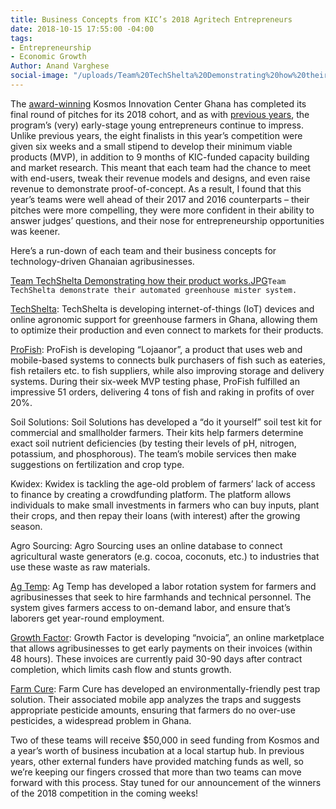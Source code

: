 ```yaml
---
title: Business Concepts from KIC’s 2018 Agritech Entrepreneurs
date: 2018-10-15 17:55:00 -04:00
tags:
- Entrepreneurship
- Economic Growth
Author: Anand Varghese
social-image: "/uploads/Team%20TechShelta%20Demonstrating%20how%20their%20product%20works.JPG"
---
```


The [award-winning](https://dai-global-digital.com/kosmos-innovation-center-wins-2018-p3-impact-award.html) Kosmos Innovation Center Ghana has completed its final round of pitches for its 2018 cohort, and as with [previous years](https://dai-global-digital.com/catalyzing-ghanas-growing-agritech-ecosystem.html), the program’s (very) early-stage young entrepreneurs continue to impress. Unlike previous years, the eight finalists in this year’s competition were given six weeks and a small stipend to develop their minimum viable products (MVP), in addition to 9 months of KIC-funded capacity building and market research. This meant that each team had the chance to meet with end-users, tweak their revenue models and designs, and even raise revenue to demonstrate proof-of-concept. As a result, I found that this year’s teams were well ahead of their 2017 and 2016 counterparts – their pitches were more compelling, they were more confident in their ability to answer judges’ questions, and their nose for entrepreneurship opportunities was keener. 

Here’s a run-down of each team and their business concepts for technology-driven Ghanaian agribusinesses. 

<!--more-->
[Team TechShelta Demonstrating how their product works.JPG](/uploads/Team%20TechShelta%20Demonstrating%20how%20their%20product%20works.JPG)`Team TechShelta demonstrate their automated greenhouse mister system.`

[TechShelta](http://greenginie.com/): TechShelta is developing internet-of-things (IoT) devices and online agronomic support for greenhouse farmers in Ghana, allowing them to optimize their production and even connect to markets for their products. 

[ProFish](https://lojaanor.com/): ProFish is developing “Lojaanor”, a product that uses web and mobile-based systems to connects bulk purchasers of fish such as eateries, fish retailers etc. to fish suppliers, while also improving storage and delivery systems. During their six-week MVP testing phase, ProFish fulfilled an impressive 51 orders, delivering 4 tons of fish and raking in profits of over 20%. 

Soil Solutions: Soil Solutions has developed a “do it yourself” soil test kit for commercial and smallholder farmers. Their kits help farmers determine exact soil nutrient deficiencies (by testing their levels of pH, nitrogen, potassium, and phosphorous). The team’s mobile services then make suggestions on fertilization and crop type.

Kwidex: Kwidex is tackling the age-old problem of farmers’ lack of access to finance by creating a crowdfunding platform. The platform allows individuals to make small investments in farmers who can buy inputs, plant their crops, and then repay their loans (with interest) after the growing season. 

Agro Sourcing: Agro Sourcing uses an online database to connect agricultural waste generators (e.g. cocoa, coconuts, etc.) to industries that use these waste as raw materials. 

[Ag Temp](http://www.agtemp.com/): Ag Temp has developed a labor rotation system for farmers and agribusinesses that seek to hire farmhands and technical personnel. The system gives farmers access to on-demand labor, and ensure that’s laborers get year-round employment. 

[Growth Factor](http://www.nvoicia.com/): Growth Factor is developing “nvoicia”, an online marketplace that allows agribusinesses to get early payments on their invoices (within 48 hours). These invoices are currently paid 30-90 days after contract completion, which limits cash flow and stunts growth.

[Farm Cure](http://farmcuregh.com/): Farm Cure has developed an environmentally-friendly pest trap solution. Their associated mobile app analyzes the traps and suggests appropriate pesticide amounts, ensuring that farmers do no over-use pesticides, a widespread problem in Ghana.

Two of these teams will receive $50,000 in seed funding from Kosmos and a year’s worth of business incubation at a local startup hub. In previous years, other external funders have provided matching funds as well, so we’re keeping our fingers crossed that more than two teams can move forward with this process. Stay tuned for our announcement of the winners of the 2018 competition in the coming weeks!

